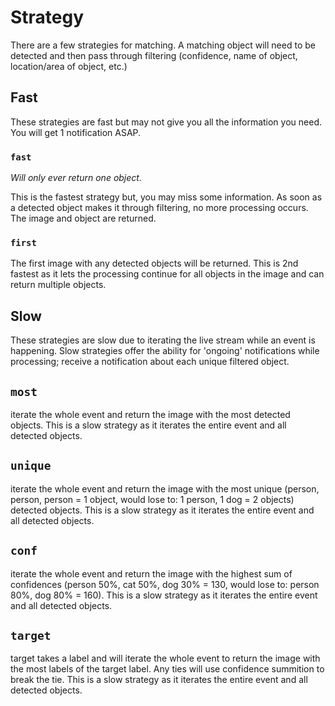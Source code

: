 # Strategy

There are a few strategies for matching. A matching object will need to be detected and then pass through filtering 
(confidence, name of object, location/area of object, etc.)


## Fast
These strategies are fast but may not give you all the information you need. You will get 1 notification ASAP.

### `fast`
*Will only ever return one object.*

This is the fastest strategy but, you may miss some information. As soon as a detected object makes it through filtering, no more processing occurs. The image and object are returned. 

### `first`
The first image with any detected objects will be returned. This is 2nd fastest as it lets the processing continue for all objects in the image and can return multiple objects. 

## Slow
These strategies are slow due to iterating the live stream while an event is happening. Slow strategies offer the 
ability for 'ongoing' notifications while processing; receive a notification about each unique filtered object.
## `most`
iterate the whole event and return the image with the most detected objects. This is a slow strategy as it iterates the entire event and all detected objects.

## `unique`
iterate the whole event and return the image with the most unique (person, person, person = 1 object, would lose to: 1 person, 1 dog = 2 objects) detected objects. This is a slow strategy as it iterates the entire event and all detected objects.

## `conf`
iterate the whole event and return the image with the highest sum of confidences (person 50%, cat 50%, dog 30% = 130, would lose to: person 80%, dog 80% = 160). This is a slow strategy as it iterates the entire event and all detected objects.

## `target`
target takes a label and will iterate the whole event to return the image with the most labels of the target label. Any ties will use confidence summition to break the tie. This is a slow strategy as it iterates the entire event and all detected objects.